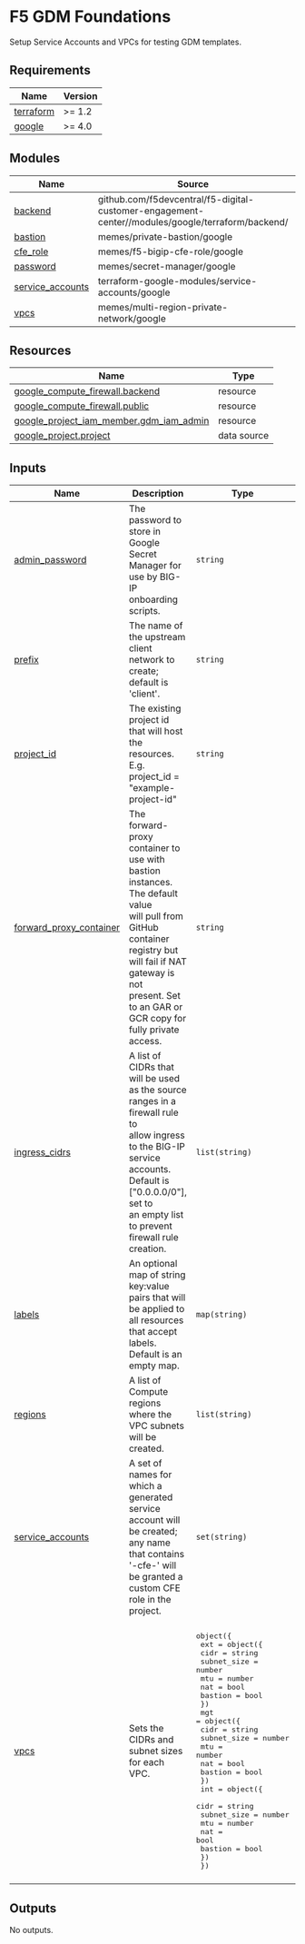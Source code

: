 # F5 GDM Foundations

Setup Service Accounts and VPCs for testing GDM templates.

<!-- spell-checker: ignore markdownlint -->
<!-- markdownlint-disable no-inline-html -->
<!-- BEGINNING OF PRE-COMMIT-TERRAFORM DOCS HOOK -->
## Requirements

| Name | Version |
|------|---------|
| <a name="requirement_terraform"></a> [terraform](#requirement\_terraform) | >= 1.2 |
| <a name="requirement_google"></a> [google](#requirement\_google) | >= 4.0 |

## Modules

| Name | Source | Version |
|------|--------|---------|
| <a name="module_backend"></a> [backend](#module\_backend) | github.com/f5devcentral/f5-digital-customer-engagement-center//modules/google/terraform/backend/ | n/a |
| <a name="module_bastion"></a> [bastion](#module\_bastion) | memes/private-bastion/google | 3.0.1 |
| <a name="module_cfe_role"></a> [cfe\_role](#module\_cfe\_role) | memes/f5-bigip-cfe-role/google | 1.0.3 |
| <a name="module_password"></a> [password](#module\_password) | memes/secret-manager/google | 2.2.1 |
| <a name="module_service_accounts"></a> [service\_accounts](#module\_service\_accounts) | terraform-google-modules/service-accounts/google | 4.2.3 |
| <a name="module_vpcs"></a> [vpcs](#module\_vpcs) | memes/multi-region-private-network/google | 3.0.0 |

## Resources

| Name | Type |
|------|------|
| [google_compute_firewall.backend](https://registry.terraform.io/providers/hashicorp/google/latest/docs/resources/compute_firewall) | resource |
| [google_compute_firewall.public](https://registry.terraform.io/providers/hashicorp/google/latest/docs/resources/compute_firewall) | resource |
| [google_project_iam_member.gdm_iam_admin](https://registry.terraform.io/providers/hashicorp/google/latest/docs/resources/project_iam_member) | resource |
| [google_project.project](https://registry.terraform.io/providers/hashicorp/google/latest/docs/data-sources/project) | data source |

## Inputs

| Name | Description | Type | Default | Required |
|------|-------------|------|---------|:--------:|
| <a name="input_admin_password"></a> [admin\_password](#input\_admin\_password) | The password to store in Google Secret Manager for use by BIG-IP onboarding<br>scripts. | `string` | n/a | yes |
| <a name="input_prefix"></a> [prefix](#input\_prefix) | The name of the upstream client network to create; default is 'client'. | `string` | n/a | yes |
| <a name="input_project_id"></a> [project\_id](#input\_project\_id) | The existing project id that will host the resources. E.g.<br>project\_id = "example-project-id" | `string` | n/a | yes |
| <a name="input_forward_proxy_container"></a> [forward\_proxy\_container](#input\_forward\_proxy\_container) | The forward-proxy container to use with bastion instances. The default value<br>will pull from GitHub container registry but will fail if NAT gateway is not<br>present. Set to an GAR or GCR copy for fully private access. | `string` | `"ghcr.io/memes/terraform-google-private-bastion/forward-proxy:2.3.3"` | no |
| <a name="input_ingress_cidrs"></a> [ingress\_cidrs](#input\_ingress\_cidrs) | A list of CIDRs that will be used as the source ranges in a firewall rule to<br>allow ingress to the BIG-IP service accounts. Default is ["0.0.0.0/0"], set to<br>an empty list to prevent firewall rule creation. | `list(string)` | <pre>[<br>  "0.0.0.0/0"<br>]</pre> | no |
| <a name="input_labels"></a> [labels](#input\_labels) | An optional map of string key:value pairs that will be applied to all resources<br>that accept labels. Default is an empty map. | `map(string)` | `{}` | no |
| <a name="input_regions"></a> [regions](#input\_regions) | A list of Compute regions where the VPC subnets will be created. | `list(string)` | <pre>[<br>  "us-west1",<br>  "us-central1"<br>]</pre> | no |
| <a name="input_service_accounts"></a> [service\_accounts](#input\_service\_accounts) | A set of names for which a generated service account will be created; any name<br>that contains '-cfe-' will be granted a custom CFE role in the project. | `set(string)` | <pre>[<br>  "gdm-bigip",<br>  "gdm-cfe-bigip"<br>]</pre> | no |
| <a name="input_vpcs"></a> [vpcs](#input\_vpcs) | Sets the CIDRs and subnet sizes for each VPC. | <pre>object({<br>    ext = object({<br>      cidr        = string<br>      subnet_size = number<br>      mtu         = number<br>      nat         = bool<br>      bastion     = bool<br>    })<br>    mgt = object({<br>      cidr        = string<br>      subnet_size = number<br>      mtu         = number<br>      nat         = bool<br>      bastion     = bool<br>    })<br>    int = object({<br>      cidr        = string<br>      subnet_size = number<br>      mtu         = number<br>      nat         = bool<br>      bastion     = bool<br>    })<br>  })</pre> | <pre>{<br>  "ext": {<br>    "bastion": false,<br>    "cidr": "172.16.0.0/16",<br>    "mtu": 1460,<br>    "nat": true,<br>    "subnet_size": 24<br>  },<br>  "int": {<br>    "bastion": false,<br>    "cidr": "172.18.0.0/16",<br>    "mtu": 1460,<br>    "nat": false,<br>    "subnet_size": 24<br>  },<br>  "mgt": {<br>    "bastion": true,<br>    "cidr": "172.17.0.0/16",<br>    "mtu": 1460,<br>    "nat": true,<br>    "subnet_size": 24<br>  }<br>}</pre> | no |

## Outputs

No outputs.
<!-- END OF PRE-COMMIT-TERRAFORM DOCS HOOK -->
<!-- markdownlint-enable no-inline-html -->
